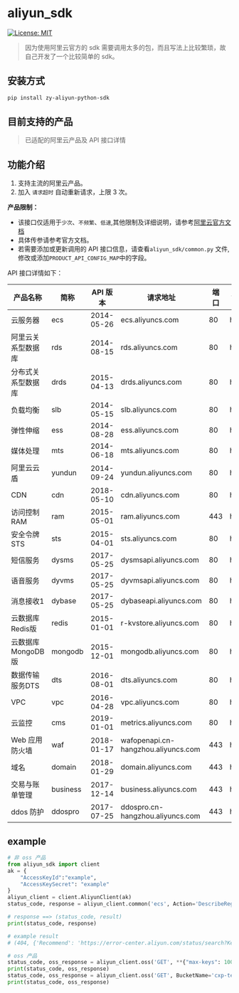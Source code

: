 # aliyun_sdk
[![License: MIT](https://img.shields.io/badge/License-MIT-green.svg)](https://opensource.org/licenses/MIT)
> 因为使用阿里云官方的 sdk 需要调用太多的包，而且写法上比较繁琐，故自己开发了一个比较简单的 sdk。
## 安装方式
```bash
pip install zy-aliyun-python-sdk
```
## 目前支持的产品
> 已适配的阿里云产品及 API 接口详情

## 功能介绍
1. 支持主流的阿里云产品。
2.  加入 `请求超时` 自动重新请求，上限 3 次。

**产品限制：**
- 该接口仅适用于`少次`、`不频繁`、`低速`,其他限制及详细说明，请参考[阿里云官方文档](https://aliyun.com)
- 具体传参请参考官方文档。
- 若需要添加或更新调用的 API 接口信息，请查看`aliyun_sdk/common.py` 文件,修改或添加`PRODUCT_API_CONFIG_MAP`中的字段。

API 接口详情如下：

|产品名称|简称|API 版本|请求地址|端口|协议|添加日期|
|---|---|---|---|---|---|---|
|云服务器|ecs|2014-05-26|ecs.aliyuncs.com|80|http|2019-04-17|
|阿里云关系型数据库|rds|2014-08-15|rds.aliyuncs.com|80|http|2019-04-17|
|分布式关系型数据库|drds|2015-04-13|drds.aliyuncs.com|80|http|2019-04-17|
|负载均衡|slb|2014-05-15|slb.aliyuncs.com|80|http|2019-04-17|
|弹性伸缩|ess|2014-08-28|ess.aliyuncs.com|80|http|2019-04-17|
|媒体处理|mts|2014-06-18|mts.aliyuncs.com|80|http|2019-04-17|
|阿里云云盾|yundun|2014-09-24|yundun.aliyuncs.com|80|http|2019-04-17|
|CDN|cdn|2018-05-10|cdn.aliyuncs.com|80|http|2019-04-17|
|访问控制 RAM|ram|2015-05-01|ram.aliyuncs.com|443|https|2019-04-17|
|安全令牌 STS|sts|2015-04-01|sts.aliyuncs.com|80|http|2019-04-17|
|短信服务|dysms|2017-05-25|dysmsapi.aliyuncs.com|80|http|2019-04-17|
|语音服务|dyvms|2017-05-25|dyvmsapi.aliyuncs.com|80|http|2019-04-17|
|消息接收1|dybase|2017-05-25|dybaseapi.aliyuncs.com|80|http|2019-04-17|
|云数据库Redis版|redis|2015-01-01|r-kvstore.aliyuncs.com|80|http|2019-04-17|
|云数据库 MongoDB 版|mongodb|2015-12-01|mongodb.aliyuncs.com|80|http|2019-04-17|
|数据传输服务DTS|dts|2016-08-01|dts.aliyuncs.com|80|http|2019-04-17|
|VPC|vpc|2016-04-28|vpc.aliyuncs.com|80|http|2019-04-17|
|云监控|cms|2019-01-01|metrics.aliyuncs.com|80|http|2019-07-12|
|Web 应用防火墙|waf|2018-01-17|wafopenapi.cn-hangzhou.aliyuncs.com|443|https|2019-04-17|
|域名|domain|2018-01-29|domain.aliyuncs.com|443|https|2019-04-17|
|交易与账单管理|business|2017-12-14|business.aliyuncs.com|443|https|2019-04-17|
|ddos 防护|ddospro|2017-07-25|ddospro.cn-hangzhou.aliyuncs.com|443|https|2019-04-17|

## example
```python
# 非 oss 产品
from aliyun_sdk import client
ak = {
    "AccessKeyId":"example",
    "AccessKeySecret": "example"
}
aliyun_client = client.AliyunClient(ak)
status_code, response = aliyun_client.common('ecs', Action='DescribeRegions')

# response ==> (status_code, result)
print(status_code, response)

# example result
# (404, {'Recommend': 'https://error-center.aliyun.com/status/search?Keyword=InvalidAccessKeyId.NotFound&source=PopGw', 'Message': 'Specified access key is not found.', 'RequestId': 'AEA6AEB8-6F44-445B-Bd0E-9E5F706B5665', 'HostId': 'ecs.aliyuncs.com', 'Code': 'InvalidAccessKeyId.NotFound'})

# oss 产品
status_code, oss_response = aliyun_client.oss('GET', **{"max-keys": 1000})
print(status_code, oss_response)
status_code, oss_response = aliyun_client.oss('GET', BucketName='cxp-test', Query={'acl': None})
print(status_code, oss_response)
```
